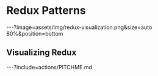 Redux Patterns
==============

---?image=assets/img/redux-visualization.png&size=auto 80%&position=bottom

## Visualizing Redux

---?include=actions/PITCHME.md
